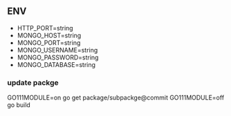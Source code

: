 ## ENV
- HTTP_PORT=string
- MONGO_HOST=string
- MONGO_PORT=string
- MONGO_USERNAME=string
- MONGO_PASSWORD=string
- MONGO_DATABASE=string

### update packge
GO111MODULE=on go get package/subpackge@commit
GO111MODULE=off go build